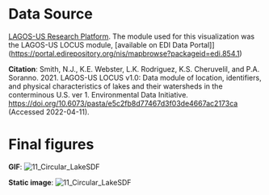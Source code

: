 # Data Source
[LAGOS-US Research Platform](https://lagoslakes.org/lagos-us-overview/). The module used for this visualization was the LAGOS-US LOCUS module, [available on EDI Data Portal]](https://portal.edirepository.org/nis/mapbrowse?packageid=edi.854.1)

**Citation**: Smith, N.J., K.E. Webster, L.K. Rodriguez, K.S. Cheruvelil, and P.A. Soranno. 2021. LAGOS-US LOCUS v1.0: Data module of location, identifiers, and physical characteristics of lakes and their watersheds in the conterminous U.S. ver 1. Environmental Data Initiative. https://doi.org/10.6073/pasta/e5c2fb8d77467d3f03de4667ac2173ca (Accessed 2022-04-11).

# Final figures

**GIF**:
![11_Circular_LakeSDF](https://user-images.githubusercontent.com/54007288/162848294-c22f0515-09c2-497b-81dd-c31b8445c785.gif)

**Static image**:
![11_Circular_LakeSDF](https://user-images.githubusercontent.com/54007288/162848314-270f425d-631f-4b5e-b160-abe12a0dee03.png)

